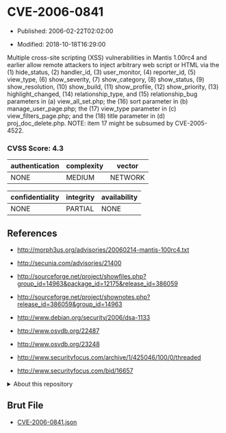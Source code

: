 # CVE-2006-0841

- Published: 2006-02-22T02:02:00

- Modified: 2018-10-18T16:29:00

Multiple cross-site scripting (XSS) vulnerabilities in Mantis 1.00rc4 and earlier allow remote attackers to inject arbitrary web script or HTML via the (1) hide_status, (2) handler_id, (3) user_monitor, (4) reporter_id, (5) view_type, (6) show_severity, (7) show_category, (8) show_status, (9) show_resolution, (10) show_build, (11) show_profile, (12) show_priority, (13) highlight_changed, (14) relationship_type, and (15) relationship_bug parameters in (a) view_all_set.php; the (16) sort parameter in (b) manage_user_page.php; the (17) view_type parameter in (c) view_filters_page.php; and the (18) title parameter in (d) proj_doc_delete.php.  NOTE: item 17 might be subsumed by CVE-2005-4522.

### CVSS Score: **4.3**

| authentication | complexity | vector |
| --- | --- | --- |
| NONE | MEDIUM | NETWORK |

| confidentiality | integrity | availability |
| --- | --- | --- |
| NONE | PARTIAL | NONE |

## References

* http://morph3us.org/advisories/20060214-mantis-100rc4.txt

* http://secunia.com/advisories/21400

* http://sourceforge.net/project/showfiles.php?group_id=14963&package_id=12175&release_id=386059

* http://sourceforge.net/project/shownotes.php?release_id=386059&group_id=14963

* http://www.debian.org/security/2006/dsa-1133

* http://www.osvdb.org/22487

* http://www.osvdb.org/23248

* http://www.securityfocus.com/archive/1/425046/100/0/threaded

* http://www.securityfocus.com/bid/16657

<details>
<summary>About this repository</summary> 

  This repository is part of the project [Live Hack CVE](https://github.com/Live-Hack-CVE). Main website can be found [www.live-hack.org](https://www.live-hack.org) 
  
  Made by [Sn0wAlice](https://github.com/Sn0wAlice) for the people that care about security and need to have a feed of the latest CVEs. Hope you enjoy it, don't forget to star the repo and follow me on [Twitter](https://twitter.com/Sn0wAlice) and [Github](https://github.com/Sn0wAlice). And that is my [personnal website](https://www.alice-snow.me/)

  - [Home Page](https://github.com/Live-Hack-CVE)
  - [Framework](https://github.com/Live-Hack-CVE/cve-framework)
  - [CVE database](https://github.com/Live-Hack-CVE/full_database)
  - [Changelog](https://github.com/Live-Hack-CVE/Changelog)
</details>

## Brut File

* [CVE-2006-0841.json](https://raw.githubusercontent.com/Live-Hack-CVE/full_database/main/cves/2006/CVE-2006-0841.json)

